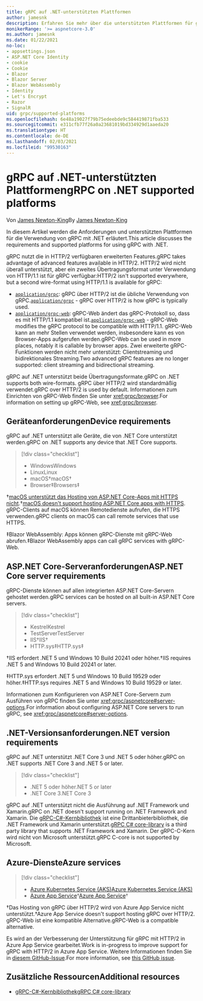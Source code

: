 ```yaml
---
title: gRPC auf .NET-unterstützten Plattformen
author: jamesnk
description: Erfahren Sie mehr über die unterstützten Plattformen für gRPC auf .NET.
monikerRange: '>= aspnetcore-3.0'
ms.author: jamesnk
ms.date: 01/22/2021
no-loc:
- appsettings.json
- ASP.NET Core Identity
- cookie
- Cookie
- Blazor
- Blazor Server
- Blazor WebAssembly
- Identity
- Let's Encrypt
- Razor
- SignalR
uid: grpc/supported-platforms
ms.openlocfilehash: 6e48a19027f79b75edeebde9c584419871fba533
ms.sourcegitcommit: e311cfb77f26a0a23681019bd334929d1aaeda20
ms.translationtype: HT
ms.contentlocale: de-DE
ms.lasthandoff: 02/03/2021
ms.locfileid: "99530163"
---
```

# <a name="grpc-on-net-supported-platforms"></a><span data-ttu-id="c8c5b-103">gRPC auf .NET-unterstützten Plattformen</span><span class="sxs-lookup"><span data-stu-id="c8c5b-103">gRPC on .NET supported platforms</span></span>

<span data-ttu-id="c8c5b-104">Von [James Newton-King](https://twitter.com/jamesnk)</span><span class="sxs-lookup"><span data-stu-id="c8c5b-104">By [James Newton-King](https://twitter.com/jamesnk)</span></span>

<span data-ttu-id="c8c5b-105">In diesem Artikel werden die Anforderungen und unterstützten Plattformen für die Verwendung von gRPC mit .NET erläutert.</span><span class="sxs-lookup"><span data-stu-id="c8c5b-105">This article discusses the requirements and supported platforms for using gRPC with .NET.</span></span>

<span data-ttu-id="c8c5b-106">gRPC nutzt die in HTTP/2 verfügbaren erweiterten Features.</span><span class="sxs-lookup"><span data-stu-id="c8c5b-106">gRPC takes advantage of advanced features available in  HTTP/2.</span></span> <span data-ttu-id="c8c5b-107">HTTP/2 wird nicht überall unterstützt, aber ein zweites Übertragungsformat unter Verwendung von HTTP/1.1 ist für gRPC verfügbar:</span><span class="sxs-lookup"><span data-stu-id="c8c5b-107">HTTP/2 isn't supported everywhere, but a second wire-format using HTTP/1.1 is available for gRPC:</span></span>

* <span data-ttu-id="c8c5b-108">[`application/grpc`](https://github.com/grpc/grpc/blob/master/doc/PROTOCOL-HTTP2.md): gRPC über HTTP/2 ist die übliche Verwendung von gRPC.</span><span class="sxs-lookup"><span data-stu-id="c8c5b-108">[`application/grpc`](https://github.com/grpc/grpc/blob/master/doc/PROTOCOL-HTTP2.md) - gRPC over HTTP/2 is how gRPC is typically used.</span></span>
* <span data-ttu-id="c8c5b-109">[`application/grpc-web`](https://github.com/grpc/grpc/blob/master/doc/PROTOCOL-WEB.md): gRPC-Web ändert das gRPC-Protokoll so, dass es mit HTTP/1.1 kompatibel ist.</span><span class="sxs-lookup"><span data-stu-id="c8c5b-109">[`application/grpc-web`](https://github.com/grpc/grpc/blob/master/doc/PROTOCOL-WEB.md) - gRPC-Web modifies the gRPC protocol to be compatible with HTTP/1.1.</span></span> <span data-ttu-id="c8c5b-110">gRPC-Web kann an mehr Stellen verwendet werden, insbesondere kann es von Browser-Apps aufgerufen werden.</span><span class="sxs-lookup"><span data-stu-id="c8c5b-110">gRPC-Web can be used in more places, notably it is callable by browser apps.</span></span> <span data-ttu-id="c8c5b-111">Zwei erweiterte gRPC-Funktionen werden nicht mehr unterstützt: Clientstreaming und bidirektionales Streaming.</span><span class="sxs-lookup"><span data-stu-id="c8c5b-111">Two advanced gRPC features are no longer supported: client streaming and bidirectional streaming.</span></span>

<span data-ttu-id="c8c5b-112">gRPC auf .NET unterstützt beide Übertragungsformate.</span><span class="sxs-lookup"><span data-stu-id="c8c5b-112">gRPC on .NET supports both wire-formats.</span></span> <span data-ttu-id="c8c5b-113">gRPC über HTTP/2 wird standardmäßig verwendet.</span><span class="sxs-lookup"><span data-stu-id="c8c5b-113">gRPC over HTTP/2 is used by default.</span></span> <span data-ttu-id="c8c5b-114">Informationen zum Einrichten von gRPC-Web finden Sie unter <xref:grpc/browser>.</span><span class="sxs-lookup"><span data-stu-id="c8c5b-114">For information on setting up gRPC-Web, see <xref:grpc/browser>.</span></span>

## <a name="device-requirements"></a><span data-ttu-id="c8c5b-115">Geräteanforderungen</span><span class="sxs-lookup"><span data-stu-id="c8c5b-115">Device requirements</span></span>

<span data-ttu-id="c8c5b-116">gRPC auf .NET unterstützt alle Geräte, die von .NET Core unterstützt werden.</span><span class="sxs-lookup"><span data-stu-id="c8c5b-116">gRPC on .NET supports any device that .NET Core supports.</span></span>

> [!div class="checklist"]
>
> * <span data-ttu-id="c8c5b-117">Windows</span><span class="sxs-lookup"><span data-stu-id="c8c5b-117">Windows</span></span>
> * <span data-ttu-id="c8c5b-118">Linux</span><span class="sxs-lookup"><span data-stu-id="c8c5b-118">Linux</span></span>
> * <span data-ttu-id="c8c5b-119">macOS&dagger;</span><span class="sxs-lookup"><span data-stu-id="c8c5b-119">macOS&dagger;</span></span>
> * <span data-ttu-id="c8c5b-120">Browser&Dagger;</span><span class="sxs-lookup"><span data-stu-id="c8c5b-120">Browsers&Dagger;</span></span>

<span data-ttu-id="c8c5b-121">&dagger;[macOS unterstützt das Hosting von ASP.NET Core-Apps mit HTTPS nicht](xref:grpc/troubleshoot#unable-to-start-aspnet-core-grpc-app-on-macos).</span><span class="sxs-lookup"><span data-stu-id="c8c5b-121">&dagger;[macOS doesn't support hosting ASP.NET Core apps with HTTPS](xref:grpc/troubleshoot#unable-to-start-aspnet-core-grpc-app-on-macos).</span></span> <span data-ttu-id="c8c5b-122">gRPC-Clients auf macOS können Remotedienste aufrufen, die HTTPS verwenden.</span><span class="sxs-lookup"><span data-stu-id="c8c5b-122">gRPC clients on macOS can call remote services that use HTTPS.</span></span>

<span data-ttu-id="c8c5b-123">&Dagger;Blazor WebAssembly: Apps können gRPC-Dienste mit gRPC-Web abrufen.</span><span class="sxs-lookup"><span data-stu-id="c8c5b-123">&Dagger;Blazor WebAssembly apps can call gRPC services with gRPC-Web.</span></span>

## <a name="aspnet-core-server-requirements"></a><span data-ttu-id="c8c5b-124">ASP.NET Core-Serveranforderungen</span><span class="sxs-lookup"><span data-stu-id="c8c5b-124">ASP.NET Core server requirements</span></span>

<span data-ttu-id="c8c5b-125">gRPC-Dienste können auf allen integrierten ASP.NET Core-Servern gehostet werden.</span><span class="sxs-lookup"><span data-stu-id="c8c5b-125">gRPC services can be hosted on all built-in ASP.NET Core servers.</span></span>

> [!div class="checklist"]
>
> * <span data-ttu-id="c8c5b-126">Kestrel</span><span class="sxs-lookup"><span data-stu-id="c8c5b-126">Kestrel</span></span>
> * <span data-ttu-id="c8c5b-127">TestServer</span><span class="sxs-lookup"><span data-stu-id="c8c5b-127">TestServer</span></span>
> * <span data-ttu-id="c8c5b-128">IIS&dagger;</span><span class="sxs-lookup"><span data-stu-id="c8c5b-128">IIS&dagger;</span></span>
> * <span data-ttu-id="c8c5b-129">HTTP.sys&Dagger;</span><span class="sxs-lookup"><span data-stu-id="c8c5b-129">HTTP.sys&Dagger;</span></span>

<span data-ttu-id="c8c5b-130">&dagger;IIS erfordert .NET 5 und Windows 10 Build 20241 oder höher.</span><span class="sxs-lookup"><span data-stu-id="c8c5b-130">&dagger;IIS requires .NET 5 and Windows 10 Build 20241 or later.</span></span>

<span data-ttu-id="c8c5b-131">&Dagger;HTTP.sys erfordert .NET 5 und Windows 10 Build 19529 oder höher.</span><span class="sxs-lookup"><span data-stu-id="c8c5b-131">&Dagger;HTTP.sys requires .NET 5 and Windows 10 Build 19529 or later.</span></span>

<span data-ttu-id="c8c5b-132">Informationen zum Konfigurieren von ASP.NET Core-Servern zum Ausführen von gRPC finden Sie unter <xref:grpc/aspnetcore#server-options>.</span><span class="sxs-lookup"><span data-stu-id="c8c5b-132">For information about configuring ASP.NET Core servers to run gRPC, see <xref:grpc/aspnetcore#server-options>.</span></span>

## <a name="net-version-requirements"></a><span data-ttu-id="c8c5b-133">.NET-Versionsanforderungen</span><span class="sxs-lookup"><span data-stu-id="c8c5b-133">.NET version requirements</span></span>

<span data-ttu-id="c8c5b-134">gRPC auf .NET unterstützt .NET Core 3 und .NET 5 oder höher.</span><span class="sxs-lookup"><span data-stu-id="c8c5b-134">gRPC on .NET supports .NET Core 3 and .NET 5 or later.</span></span>

> [!div class="checklist"]
>
> * <span data-ttu-id="c8c5b-135">.NET 5 oder höher</span><span class="sxs-lookup"><span data-stu-id="c8c5b-135">.NET 5 or later</span></span>
> * <span data-ttu-id="c8c5b-136">.NET Core 3</span><span class="sxs-lookup"><span data-stu-id="c8c5b-136">.NET Core 3</span></span>

<span data-ttu-id="c8c5b-137">gRPC auf .NET unterstützt nicht die Ausführung auf .NET Framework und Xamarin.</span><span class="sxs-lookup"><span data-stu-id="c8c5b-137">gRPC on .NET doesn't support running on .NET Framework and Xamarin.</span></span> <span data-ttu-id="c8c5b-138">Die [gRPC-C#-Kernbibliothek](https://grpc.io/docs/languages/csharp/quickstart/) ist eine Drittanbieterbibliothek, die .NET Framework und Xamarin unterstützt.</span><span class="sxs-lookup"><span data-stu-id="c8c5b-138">[gRPC C# core-library](https://grpc.io/docs/languages/csharp/quickstart/) is a third party library that supports .NET Framework and Xamarin.</span></span> <span data-ttu-id="c8c5b-139">Der gRPC-C-Kern wird nicht von Microsoft unterstützt.</span><span class="sxs-lookup"><span data-stu-id="c8c5b-139">gRPC C-core is not supported by Microsoft.</span></span>

## <a name="azure-services"></a><span data-ttu-id="c8c5b-140">Azure-Dienste</span><span class="sxs-lookup"><span data-stu-id="c8c5b-140">Azure services</span></span>

> [!div class="checklist"]
>
> * [<span data-ttu-id="c8c5b-141">Azure Kubernetes Service (AKS)</span><span class="sxs-lookup"><span data-stu-id="c8c5b-141">Azure Kubernetes Service (AKS)</span></span>](https://azure.microsoft.com/services/kubernetes-service/)
> * <span data-ttu-id="c8c5b-142">[Azure App Service](https://azure.microsoft.com/services/app-service/)&dagger;</span><span class="sxs-lookup"><span data-stu-id="c8c5b-142">[Azure App Service](https://azure.microsoft.com/services/app-service/)&dagger;</span></span>

<span data-ttu-id="c8c5b-143">&dagger;Das Hosting von gRPC über HTTP/2 wird von Azure App Service nicht unterstützt.</span><span class="sxs-lookup"><span data-stu-id="c8c5b-143">&dagger;Azure App Service doesn't support hosting gRPC over HTTP/2.</span></span> <span data-ttu-id="c8c5b-144">gRPC-Web ist eine kompatible Alternative.</span><span class="sxs-lookup"><span data-stu-id="c8c5b-144">gRPC-Web is a compatible alternative.</span></span>

<span data-ttu-id="c8c5b-145">Es wird an der Verbesserung der Unterstützung für gRPC mit HTTP/2 in Azure App Service gearbeitet.</span><span class="sxs-lookup"><span data-stu-id="c8c5b-145">Work is in-progress to improve support for gRPC with HTTP/2 in Azure App Service.</span></span> <span data-ttu-id="c8c5b-146">Weitere Informationen finden Sie in [diesem GitHub-Issue](https://github.com/dotnet/AspNetCore/issues/9020).</span><span class="sxs-lookup"><span data-stu-id="c8c5b-146">For more information, see [this GitHub issue](https://github.com/dotnet/AspNetCore/issues/9020).</span></span>

## <a name="additional-resources"></a><span data-ttu-id="c8c5b-147">Zusätzliche Ressourcen</span><span class="sxs-lookup"><span data-stu-id="c8c5b-147">Additional resources</span></span>

* [<span data-ttu-id="c8c5b-148">gRPC-C#-Kernbibliothek</span><span class="sxs-lookup"><span data-stu-id="c8c5b-148">gRPC C# core-library</span></span>](https://grpc.io/docs/languages/csharp/quickstart/)
